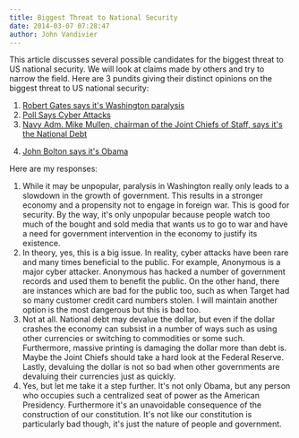 ```yaml
---
title: Biggest Threat to National Security
date: 2014-03-07 07:28:47
author: John Vandivier
---
```




This article discusses several possible candidates for the biggest threat to US national security. We will look at claims made by others and try to narrow the field. Here are 3 pundits giving their distinct opinions on the biggest threat to US national security:
<ol>
	<li><a href=\"http://globalpublicsquare.blogs.cnn.com/2014/01/18/paralysis-in-washington-biggest-threat-to-national-security/\">Robert Gates says it's Washington paralysis</a></li>
	<li><a href=\"Poll: Cyber Attacks Biggest Threat to National Security\">Poll Says Cyber Attacks</a></li>
	<li><a href=\"http://www.defense.gov/news/newsarticle.aspx?id=65432\">Navy Adm. Mike Mullen, chairman of the Joint Chiefs of Staff, says it's the National Debt</a></li>
	<li>
<p style=\"display: inline !important;\"><a href=\"http://thehill.com/blogs/blog-briefing-room/news/200101-john-bolton-obama-is-uss-biggest-national-security-crisis\">John Bolton says it's Obama</a></p>
</li>
</ol>
Here are my responses:
<ol>
	<li>While it may be unpopular, paralysis in Washington really only leads to a slowdown in the growth of government. This results in a stronger economy and a propensity not to engage in foreign war. This is good for security. By the way, it's only unpopular because people watch too much of the bought and sold media that wants us to go to war and have a need for government intervention in the economy to justify its existence.</li>
	<li>In theory, yes, this is a big issue. In reality, cyber attacks have been rare and many times beneficial to the public. For example, Anonymous is a major cyber attacker. Anonymous has hacked a number of government records and used them to benefit the public. On the other hand, there are instances which are bad for the public too, such as when Target had so many customer credit card numbers stolen. I will maintain another option is the most dangerous but this is bad too.</li>
	<li>Not at all. National debt may devalue the dollar, but even if the dollar crashes the economy can subsist in a number of ways such as using other currencies or switching to commodities or some such. Furthermore, massive printing is damaging the dollar more than debt is. Maybe the Joint Chiefs should take a hard look at the Federal Reserve. Lastly, devaluing the dollar is not so bad when other governments are devaluing their currencies just as quickly.</li>
	<li>Yes, but let me take it a step further. It's not only Obama, but any person who occupies such a centralized seat of power as the American Presidency. Furthermore it's an unavoidable consequence of the construction of our constitution. It's not like our constitution is particularly bad though, it's just the nature of people and government.</li>
</ol>